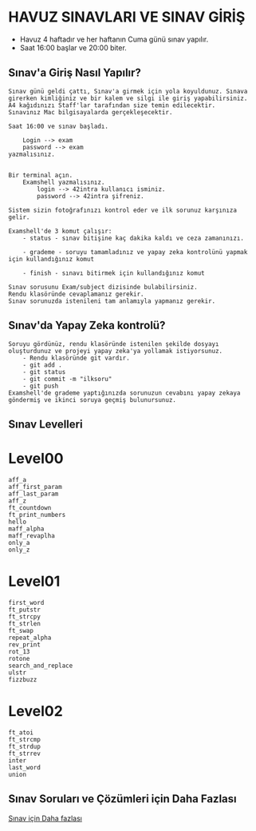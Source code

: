 # HAVUZ SINAVLARI VE SINAV GİRİŞ

- Havuz 4 haftadır ve her haftanın Cuma günü sınav yapılır.
- Saat 16:00 başlar ve 20:00 biter.

## Sınav'a Giriş Nasıl Yapılır?
    Sınav günü geldi çattı, Sınav'a girmek için yola koyuldunuz. Sınava girerken kimliğiniz ve bir kalem ve silgi ile giriş yapabilirsiniz.
    A4 kağıdınızı Staff'lar tarafından size temin edilecektir.
    Sınavınız Mac bilgisayalarda gerçekleşecektir.

    Saat 16:00 ve sınav başladı.
    
        Login --> exam
        password --> exam
    yazmalısınız.
    

    Bir terminal açın.
        Examshell yazmalısınız.
            login --> 42intra kullanıcı isminiz.
            password --> 42intra şifreniz.
    
    Sistem sizin fotoğrafınızı kontrol eder ve ilk sorunuz karşınıza gelir.

    Examshell'de 3 komut çalışır:
        - status - sınav bitişine kaç dakika kaldı ve ceza zamanınızı.
        
        - grademe - soruyu tamamladınız ve yapay zeka kontrolünü yapmak için kullandığınız komut
        
        - finish - sınavı bitirmek için kullandığınız komut

    Sınav sorusunu Exam/subject dizisinde bulabilirsiniz.
    Rendu klasöründe cevaplamanız gerekir.
    Sınav sorunuzda istenileni tam anlamıyla yapmanız gerekir.

## Sınav'da Yapay Zeka kontrolü?
    Soruyu gördünüz, rendu klasöründe istenilen şekilde dosyayı oluşturdunuz ve projeyi yapay zeka'ya yollamak istiyorsunuz.
        - Rendu klasöründe git vardır.
        - git add .
        - git status
        - git commit -m "ilksoru"
        - git push
    Examshell'de grademe yaptığınızda sorunuzun cevabını yapay zekaya göndermiş ve ikinci soruya geçmiş bulunursunuz.


## Sınav Levelleri

# Level00
    aff_a
    aff_first_param
    aff_last_param
    aff_z
    ft_countdown
    ft_print_numbers
    hello
    maff_alpha
    maff_revaplha
    only_a
    only_z

# Level01
    first_word
    ft_putstr
    ft_strcpy
    ft_strlen
    ft_swap
    repeat_alpha
    rev_print
    rot_13
    rotone
    search_and_replace
    ulstr
    fizzbuzz

# Level02
    ft_atoi
    ft_strcmp
    ft_strdup
    ft_strrev
    inter
    last_word
    union

## Sınav Soruları ve Çözümleri için Daha Fazlası
[Sınav için Daha fazlası](http://nigal.freeshell.org/42/exam-solutions/)    
